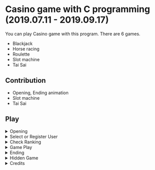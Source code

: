 # Casino game with C programming (2019.07.11 - 2019.09.17)

You can play Casino game with this program. There are 6 games.
- Blackjack
- Horse racing
- Roulette
- Slot machine
- Tai Sai

## Contribution

- Opening, Ending animation
- Slot machine
- Tai Sai

## Play

<details>
<summary>Opening</summary>
<br>
  
![opening](https://user-images.githubusercontent.com/68963707/134528034-6af0d89b-7d4f-4624-9b59-d4db04fee441.gif)

</details>

<details>
<summary>Select or Register User</summary>
  
## Select
![select_user](https://user-images.githubusercontent.com/68963707/134572799-058f5fde-ac89-4276-8bd3-7f13264baf4b.gif)
  
## Register 1
![register_user1](https://user-images.githubusercontent.com/68963707/134573707-445f104e-56e2-4b95-8ec0-73b4143fbf9d.gif)

## Register 2
![register_user2](https://user-images.githubusercontent.com/68963707/134573741-91e83189-844d-4a19-a928-442cdbbb65dc.gif)

</details>

<details>
<summary>Check Ranking</summary>
<br>
  
![ranking](https://user-images.githubusercontent.com/68963707/134695927-da508a1e-dafb-4a61-97e5-7ef35516fd42.gif)

</details>

<details>
<summary>Game Play</summary>
  
## Blackjack
![blackjack](https://user-images.githubusercontent.com/68963707/134775265-e161d7c3-3f7e-4d22-b93b-d311ad6a1803.gif)
  
## Horse racing
![horse_racing](https://user-images.githubusercontent.com/68963707/134775629-143a0648-5ac8-4a48-9a20-a51c25743627.gif)
  
## Roulette
![roulette](https://user-images.githubusercontent.com/68963707/134775760-c4570fe8-d10f-4aea-934d-43d1ae915eae.gif)
  
## Slot machine
![slotmachine](https://user-images.githubusercontent.com/68963707/134775852-6e621a40-5015-4e55-a574-d6dd43e92bba.gif)
  
## Tai Sai
![taisai](https://user-images.githubusercontent.com/68963707/135102270-d6e2c26d-6e12-4ff2-b777-7ed8597172bc.gif)

</details>

<details>
<summary>Ending</summary>
<br>
  
![ending1](https://user-images.githubusercontent.com/68963707/134811066-835e088b-b85e-4075-8d78-a89c05e4ee4b.gif)
  
![ending2](https://user-images.githubusercontent.com/68963707/134811108-d09ef821-1a38-4584-bd10-1dba545e797a.gif)

</details>

<details>
<summary>Hidden Game</summary>
<br>
  
![russian](https://user-images.githubusercontent.com/68963707/134696702-c2ff185c-9ae8-4b67-b9a6-aa0c9583e07e.gif)

</details>

<details>
<summary>Credits</summary>
<br>
  
![credits](https://user-images.githubusercontent.com/68963707/134696214-470def08-540d-40cf-aeb0-fd5ce905d9f4.gif)

</details>
